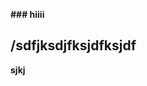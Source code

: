 <p><strong>### hiiii</strong></p><p></p><p></p><h2><strong> /sdfjksdjfksjdfksjdf</strong></h2><p></p><p></p><p></p><p></p><p></p><p><strong>sjkj</strong></p>